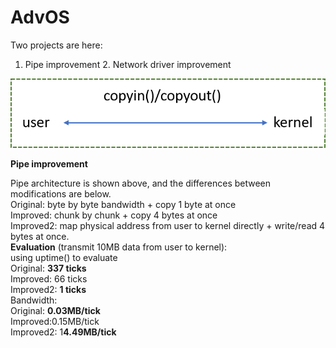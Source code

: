 # AdvOS
Two projects are here:
1. Pipe improvement 2. Network driver improvement  

![image](https://github.com/suweiyang0106/AdvOS/blob/main/pipecopyinout.png)  

**Pipe improvement**  

Pipe architecture is shown above, and the differences between modifications are below.  
Original: byte by byte bandwidth + copy 1 byte at once  
Improved: chunk by chunk + copy 4 bytes at once  
Improved2: map physical address from user to kernel directly + write/read 4 bytes at once.  
**Evaluation** (transmit 10MB data from user to kernel):  
using uptime() to evaluate  
Original: **337 ticks**  
Improved: 66 ticks  
Improved2: **1 ticks**  
Bandwidth:  
Original: **0.03MB/tick**  
Improved:0.15MB/tick  
Improved2: 1**4.49MB/tick**  



